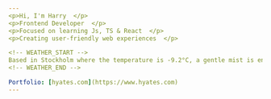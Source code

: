 ```yaml
---
<p>Hi, I'm Harry  </p>
<p>Frontend Developer  </p>
<p>Focused on learning Js, TS & React  </p>
<p>Creating user-friendly web experiences  </p>

<!-- WEATHER_START -->
Based in Stockholm where the temperature is -9.2°C, a gentle mist is enveloping the surroundings, creating a serene atmosphere.
<!-- WEATHER_END -->  

Portfolio: [hyates.com](https://www.hyates.com)
---
```

